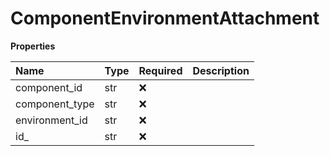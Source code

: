 # ComponentEnvironmentAttachment

**Properties**

| Name           | Type | Required | Description |
| :------------- | :--- | :------- | :---------- |
| component_id   | str  | ❌       |             |
| component_type | str  | ❌       |             |
| environment_id | str  | ❌       |             |
| id\_           | str  | ❌       |             |


